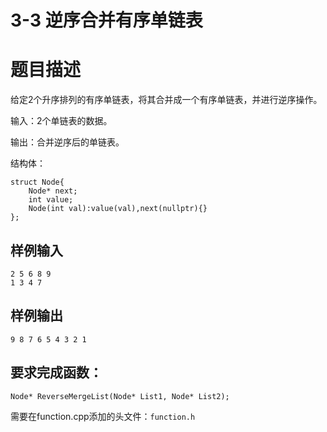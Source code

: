 # 3-3 逆序合并有序单链表

# 题目描述

给定2个升序排列的有序单链表，将其合并成一个有序单链表，并进行逆序操作。

输入：2个单链表的数据。

输出：合并逆序后的单链表。

结构体：

```
struct Node{
    Node* next;
    int value;
    Node(int val):value(val),next(nullptr){}
};
```



## 样例输入

```
2 5 6 8 9
1 3 4 7
```

## 样例输出

`9 8 7 6 5 4 3 2 1`

## 要求完成函数：

```
Node* ReverseMergeList(Node* List1, Node* List2);
```

需要在function.cpp添加的头文件：`function.h`

